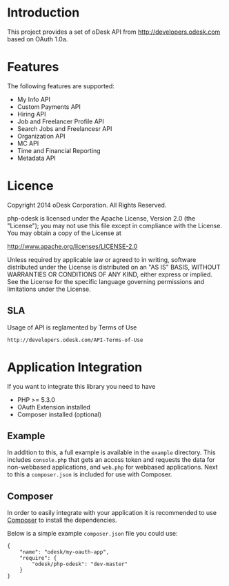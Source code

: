 # Introduction
This project provides a set of oDesk API from http://developers.odesk.com
 based on OAuth 1.0a.

# Features
The following features are supported:

* My Info API
* Custom Payments API
* Hiring API
* Job and Freelancer Profile API
* Search Jobs and Freelancesr API
* Organization API
* MC API
* Time and Financial Reporting
* Metadata API

# Licence

Copyright 2014 oDesk Corporation. All Rights Reserved.

php-odesk is licensed under the Apache License, Version 2.0 (the "License");
you may not use this file except in compliance with the License.
You may obtain a copy of the License at

http://www.apache.org/licenses/LICENSE-2.0

Unless required by applicable law or agreed to in writing, software
distributed under the License is distributed on an "AS IS" BASIS,
WITHOUT WARRANTIES OR CONDITIONS OF ANY KIND, either express or implied.
See the License for the specific language governing permissions and
limitations under the License.

## SLA
Usage of API is reglamented by Terms of Use

    http://developers.odesk.com/API-Terms-of-Use

# Application Integration
If you want to integrate this library you need to have

* PHP >= 5.3.0
* OAuth Extension installed
* Composer installed (optional)

## Example
In addition to this, a full example is available in the `example` directory. 
This includes `console.php` that gets an access token and requests the data
for non-webbased applications, and `web.php` for webbased applications.
Next to this a `composer.json` is included for use with Composer.

## Composer
In order to easily integrate with your application it is recommended to use
[Composer](https://getcomposer.org) to install the dependencies.

Below is a simple example `composer.json` file you could use:

    {
        "name": "odesk/my-oauth-app",
        "require": {
            "odesk/php-odesk": "dev-master"
        }
    }
